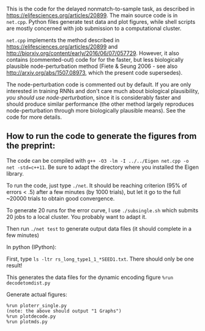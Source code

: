 This is the code for the delayed nonmatch-to-sample task, as described in https://elifesciences.org/articles/20899.
The main source code is in `net.cpp`. Python files generate test data and plot figures, while shell scripts are mostly concerned with job submission to a computational cluster.

`net.cpp` implements the method described in https://elifesciences.org/articles/20899 and http://biorxiv.org/content/early/2016/06/07/057729. However, it also contains (commented-out) code for for the
faster, but less biologically plausible node-perturbation method (Fiete & Seung
2006 - see also http://arxiv.org/abs/1507.08973, which the present code supersedes).

The node-perturbation code is commented out by default. If you are only
interested in training RNNs and don't care much about biological plausibility,
*you should use node-perturbation*, since it is considerably faster and should
produce similar performance (the other method largely reproduces
node-perturbation through more biologically plausible means). See the code for more details.


## How to run the code to generate the figures from the preprint:

The code can be compiled with `g++ -O3 -lm -I ../../Eigen net.cpp -o net -std=c++11`. Be sure to adapt the directory where you installed the Eigen library.

To run the code, just type `./net`. It should be reaching criterion (95% of errors < .5) after a few minutes (by 1000 trials), but let it go to the full ~20000 trials to obtain good convergence.

To generate 20 runs for the error curve, I use `./subsingle.sh` which submits 20 jobs to a local cluster. You probably want to adapt it. 

Then run `./net test` to generate output data files (it should complete in a few minutes)

In python (IPython):

First, type `ls -ltr rs_long_type1_1_*SEED1.txt`. There should only be one result! 

This generates the data files for the dynamic encoding figure
`%run decodetomdist.py`

Generate actual figures:

````
%run ploterr_single.py  
(note: the above should output "1 Graphs")
%run plotdecode.py
%run plotmds.py
````

